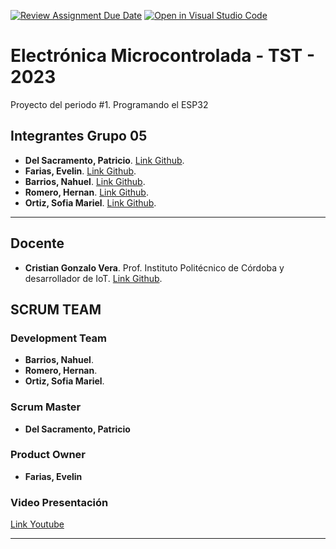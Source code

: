 [![Review Assignment Due Date](https://classroom.github.com/assets/deadline-readme-button-24ddc0f5d75046c5622901739e7c5dd533143b0c8e959d652212380cedb1ea36.svg)](https://classroom.github.com/a/J_sTf_W8)
[![Open in Visual Studio Code](https://classroom.github.com/assets/open-in-vscode-718a45dd9cf7e7f842a935f5ebbe5719a5e09af4491e668f4dbf3b35d5cca122.svg)](https://classroom.github.com/online_ide?assignment_repo_id=10792345&assignment_repo_type=AssignmentRepo)

# Electrónica Microcontrolada - TST - 2023
Proyecto del periodo #1. Programando el ESP32

## Integrantes Grupo 05


- **Del Sacramento, Patricio**. [Link Github](https://github.com/patriciodelsacramento).
- **Farias, Evelin**. [Link Github](https://github.com/linevefar).
- **Barrios, Nahuel**. [Link Github](https://github.com/nahuel276).
- **Romero, Hernan**. [Link Github](https://github.com/hernanmatiasar).
- **Ortiz, Sofia Mariel**. [Link Github](https://github.com/Sofiortiz).

--- 

## Docente

- **Cristian Gonzalo Vera**. Prof. Instituto Politécnico de Córdoba y desarrollador de IoT. [Link Github](https://github.com/Gona79).


## SCRUM TEAM


### Development Team

- **Barrios, Nahuel**.
- **Romero, Hernan**.
- **Ortiz, Sofia Mariel**.

### Scrum Master

- **Del Sacramento, Patricio**

### Product Owner

- **Farias, Evelin**


### Video Presentación
[Link Youtube](https://www.youtube.com/watch?v=Qp9WmUcI45g)

--- 


